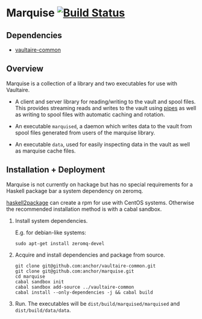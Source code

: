 # Marquise [![Build Status](https://travis-ci.org/anchor/marquise.svg?branch=master)](https://travis-ci.org/anchor/marquise)

Dependencies
------------

 - [vaultaire-common](https://github.com/anchor/vaultaire-common)

Overview
--------

Marquise is a collection of a library and two executables for use with Vaultaire.

* A client and server library for reading/writing to the vault and spool files.
  This provides streaming reads and writes to the vault using
  [pipes](https://hackage.haskell.org/package/pipes) as well as writing to spool
  files with automatic caching and rotation.

* An executable `marquised`, a daemon which writes data to the vault from spool
  files generated from users of the marquise library.

* An executable `data`, used for easily inspecting data in the vault as well as
  marquise cache files.


Installation + Deployment
-------------------------

Marquise is not currently on hackage but has no special requirements for a
Haskell package bar a system dependency on zeromq.

[haskell2package](https://github.com/anchor/haskell2package) can create a
rpm for use with CentOS systems. Otherwise the recommended installation
method is with a cabal sandbox.

1. Install system dependencies.

    E.g. for debian-like systems:

    ```
    sudo apt-get install zeromq-devel
    ```

2. Acquire and install dependencies and package from source.
    ```
    git clone git@github.com:anchor/vaultaire-common.git
    git clone git@github.com:anchor/marquise.git
    cd marquise
    cabal sandbox init
    cabal sandbox add-source ../vaultaire-common
    cabal install --only-dependencies -j && cabal build
    ```

3. Run. The executables will be `dist/build/marquised/marquised` and `dist/build/data/data`.
